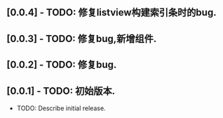 ## [0.0.4] - TODO: 修复listview构建索引条时的bug.
## [0.0.3] - TODO: 修复bug,新增组件.
## [0.0.2] - TODO: 修复bug.
## [0.0.1] - TODO: 初始版本.

* TODO: Describe initial release.
